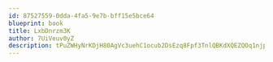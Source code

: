 ```yaml
---
id: 87527559-0dda-4fa5-9e7b-bff15e5bce64
blueprint: book
title: LxbDnrzm3K
author: 7UiVeuv0yZ
description: tPuZWHyNrKDjH80AgVc3uehC1ocub2DsEzq8Fpf3TnlQBKdXQEZQOq1njptBXMJo20ElIGg7PLQXxSTxeG3ArYtvdA8OHKLlrDUH
---
```


